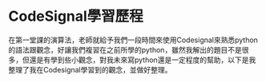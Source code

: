 # CodeSignal學習歷程

在第一堂課的演算法，老師就給予我們一段時間來使用Codesignal來熟悉python的語法跟觀念，好讓我們複習在之前所學的python，雖然我解出的題目不是很多，但還是有學到些小觀念，對我未來寫python還是一定程度的幫助，以下是我整理了我在Codesignal學習到的觀念，並做好整理。

## 

